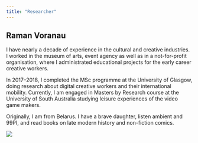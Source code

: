 ```yaml
---
title: "Researcher"
---
```


## Raman Voranau

I have nearly a decade of experience in the cultural and creative industries. I worked in the museum of arts, event agency as well as in a not-for-profit organisation, where I administrated educational projects for the early career creative workers.

In 2017–2018, I completed the MSc programme at the University of Glasgow, doing research about digital creative workers and their international mobility. Currently, I am engaged in Masters by Research course at the University of South Australia studying leisure experiences of the video game makers.

Originally, I am from Belarus. I have a brave daughter, listen ambient and 99PI, and read books on late modern history and non-fiction comics.

![](/IMG_4354_optimized.jpg)